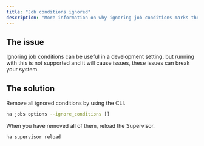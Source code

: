 ```yaml
---
title: "Job conditions ignored"
description: "More information on why ignoring job conditions marks the installation as unsupported."
---
```


## The issue

Ignoring job conditions can be useful in a development setting, but running with this is not supported and it will cause issues, these issues can break your system.

## The solution

Remove all ignored conditions by using the CLI.

```bash
ha jobs options --ignore_conditions []
```

When you have removed all of them, reload the Supervisor.

```bash
ha supervisor reload
```
